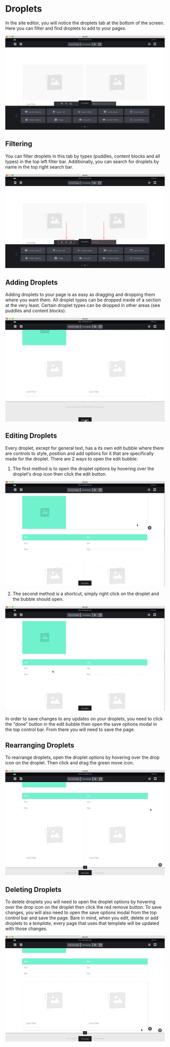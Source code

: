 # Droplets

In the site editor, you will notice the droplets tab at the bottom of the screen. Here you can filter and find droplets to add to your pages.

![Droplets tab](./droplets-tab.png)

## Filtering
You can filter droplets in this tab by types (puddles, content blocks and all types) in the top left filter bar. Additionally, you can search for droplets by name in the top right search bar.

![Droplets tab filtering](./droplets-tab-filters.png)

## Adding Droplets

Adding droplets to your page is as easy as dragging and dropping them where you want them. All droplet types can be dropped inside of a section at the very least. Certain droplet types can be dropped in other areas (see puddles and content blocks).

![Adding droplets](./drop-droplet.gif)

## Editing Droplets

Every droplet, except for general text, has a its own edit bubble where there are controls to style, position and add options for it that are specifically made for the droplet. There are 2 ways to open the edit bubble:

1) The first method is to open the droplet options by hovering over the droplet's drop icon then click the edit button.

![Open droplet bubble option 1](./droplet-bubble-open1.gif)

2) The second method is a shortcut, simply right click on the droplet and the bubble should open.

![Open droplet bubble option 2](./droplet-bubble-open2.gif)

In order to save changes to any updates on your droplets, you need to click the "done" button in the edit bubble then open the save options modal in the top control bar. From there you will need to save the page.

## Rearranging Droplets

To rearrange droplets, open the droplet options by hovering over the drop icon on the droplet. Then click and drag the green move icon.

![rearrange droplets](./droplet-rearrange.gif)

## Deleting Droplets

To delete droplets you will need to open the droplet options by hovering over the drop icon on the droplet then click the red remove button. To save changes, you will also need to open the save options modal from the top control bar and save the page. Bare in mind, when you edit, delete or add droplets to a _template_, every page that uses that template will be updated with those changes.

![remove droplets](./droplet-delete.gif)
